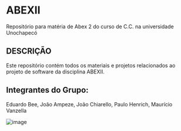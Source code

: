 # ABEXII
Repositório para matéria de Abex 2 do curso de C.C. na universidade Unochapecó
## DESCRIÇÃO
Este repositório contém todos os materiais e projetos relacionados ao projeto de software da disciplina ABEXII.
## Integrantes do Grupo: 
Eduardo Bee, João Ampeze, João Chiarello, Paulo Henrich, Maurício Vanzella

![image](https://github.com/oAbelha/ABEXII/assets/148503844/0bf3a19f-dbad-47d0-95d5-900e6221274b)

